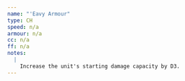 ```yaml
---
name: "'Eavy Armour"
type: CH
speed: n/a
armour: n/a
cc: n/a
ff: n/a
notes:
  |
    Increase the unit's starting damage capacity by D3.
---
```

